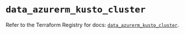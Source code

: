 # `data_azurerm_kusto_cluster`

Refer to the Terraform Registry for docs: [`data_azurerm_kusto_cluster`](https://registry.terraform.io/providers/hashicorp/azurerm/4.17.0/docs/data-sources/kusto_cluster).
